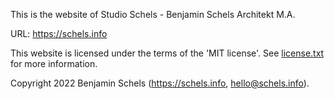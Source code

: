 This is the website of Studio Schels - Benjamin Schels Architekt M.A.

URL: <a href="https://schels.info">https://schels.info</a>

This website is licensed under the terms of the 'MIT license'. See <a href="https://schels.info/license.txt">license.txt</a> for more information.

Copyright 2022 Benjamin Schels (<a href="https://schels.info" target="_blank">https://schels.info</a>, <a href="mailto:hello@schels.info">hello@schels.info</a>).
